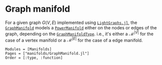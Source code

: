 # Graph manifold

For a given graph $G(V,E)$ implemented using [`LightGraphs.jl`](https://juliagraphs.github.io/LightGraphs.jl/latest/), the [`GraphManifold`](@ref) models a [`PowerManifold`](@ref) either on the nodes or edges of the graph, depending on the [`GraphManifoldType`](@ref).
i.e., it's either a $\mathcal M^{\lvert V \rvert}$ for the case of a vertex manifold or a $\mathcal M^{\lvert E \rvert}$ for the case of a edge manifold.

```@autodocs
Modules = [Manifolds]
Pages = ["manifolds/GraphManifold.jl"]
Order = [:type, :function]
```
